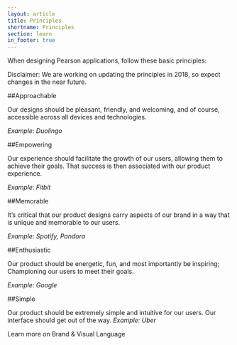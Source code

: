 ```yaml
---
layout: article
title: Principles
shortname: Principles
section: learn
in_footer: true
---
```



When designing Pearson applications, follow these basic principles:

Disclaimer: We are working on updating the principles in 2018, so expect changes in the near future.


##Approachable

Our designs should be pleasant, friendly, and welcoming, and of course, accessible across all devices and technologies.

*Example: Duolingo*


##Empowering

Our experience should facilitate the growth of our users, allowing them to achieve their goals. That success is then associated with our product experience.

*Example: Fitbit*


##Memorable

It’s critical that our product designs carry aspects of our brand in a way that is unique and memorable to our users.

*Example: Spotify, Pandora*


##Enthusiastic

Our product should be energetic, fun, and most importantly be inspiring; Championing our users to meet their goals.

*Example: Google*

##Simple

Our product should be extremely simple and intuitive for our users. Our interface should get out of the way.
*Example: Uber*




Learn more on Brand & Visual Language
